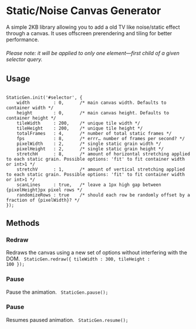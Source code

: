 Static/Noise Canvas Generator
=============================

A simple 2KB library allowing you to add a old TV like noise/static effect through a canvas. It uses offscreen prerendering and tiling for better performance.

###### Please note: it will be applied to only one element—first child of a given selector query.


Usage
-----
<code>
StaticGen.init('#selector', {
	width         : 0,      /* main canvas width. Defaults to container width */
	height        : 0,      /* main canvas height. Defaults to container height */
	tileWidth     : 200,    /* unique tile width */
	tileHeight    : 200,    /* unique tile height */
	totalFrames   : 4,      /* number of total static frames */
	fps           : 8,      /* errr… number of frames per second? */
	pixelWidth    : 2,      /* single static grain width */
	pixelHeight   : 2,      /* single static grain height */
	stretchH      : 8,      /* amount of horizontal stretching applied to each static grain. Possible options: 'fit' to fit container width or int>1 */
	stretchV      : 1,      /* amount of vertical stretching applied to each static grain. Possible options: 'fit' to fit container width or int>1 */
	scanLines     : true,   /* leave a 1px high gap between {pixelHeight}px pixel rows */
	randomizeRows : true    /* should each row be randomly offset by a fraction of {pixelWidth}? */
});
</code>

## Methods

### Redraw
Redraws the canvas using a new set of options without interfering with the DOM.
<code>
	StaticGen.redraw({
		tileWidth     : 300,
		tileHeight    : 100
	});
</code>

### Pause
Pause the animation.
<code>
 StaticGen.pause();
</code>

### Pause
Resumes paused animation.
<code>
StaticGen.resume();
</code>
